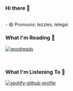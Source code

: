 ### Hi there 👋

<br/>
- 😄 Pronouns: lezzles, lelegai 
<!-- **lezzles11/lezzles11** is a ✨ _special_ ✨ repository because its `README.md` (this file) appears on your GitHub profile. -->

<!-- - 🌱 I’m currently learning React Native  -->
### What I'm Reading 🌱 
[![goodreads](https://cdn.substack.com/image/fetch/f_auto,q_auto:good,fl_progressive:steep/https%3A%2F%2Fbucketeer-e05bbc84-baa3-437e-9518-adb32be77984.s3.amazonaws.com%2Fpublic%2Fimages%2F285aebf8-d9d4-4f56-a035-2596f39e0100_750x422.png)](https://www.goodreads.com/user_challenges/27197030)
<!-- <a target="_blank" href="https://www.goodreads.com/user_challenges/27197030">
<img src="https://spotify-github-profile.vercel.app/api/view?uid=lezzles11&cover_image=true&theme=default" width="200"/>
 </a> -->
<!-- - [![goodreads]()](https://www.goodreads.com/user_challenges/27197030) 
 -->

 <br/>
 
### What I'm Listening To 🤗
[![spotify-github-profile](https://spotify-github-profile.vercel.app/api/view?uid=lezzles11&cover_image=true&theme=natemoo-re)](https://github.com/kittinan/spotify-github-profile)

<!-- (https://open.spotify.com/user/12168690942) -->

<!-- Here are some ideas to get you started:

- 🔭 I’m currently working on ...
- 👯 I’m looking to collaborate on ...
- 🤔 I’m looking for help with ...
- 💬 Ask me about ...
- 📫 How to reach me: ...
- 😄 Pronouns: ...
- ⚡ Fun fact: ... -->
